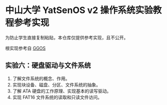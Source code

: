 # 中山大学 YatSenOS v2 操作系统实验教程参考实现

为防止学生直接复制粘贴，本仓库仅提供参考实现，且不公开。

根实现参考自 [GGOS](https://github.com/GZTimeWalker/GGOS)

## 实验六：硬盘驱动与文件系统

1. 了解文件系统的概念、作用。
2. 实现块设备、磁盘、分区、文件系统的抽象。
3. 了解 ATA 硬盘的工作原理、实现基本的读写驱动。
4. 实现 FAT16 文件系统的读取和只读文件访问。
